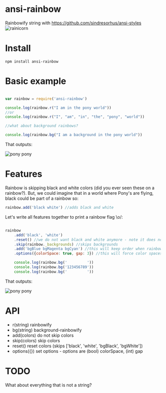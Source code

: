 ansi-rainbow
=============

Rainbowify string with https://github.com/sindresorhus/ansi-styles 
![rainicorn](http://www.zupmage.eu/i/W8xC5EsoJb.jpg)
# Install

`npm install ansi-rainbow`

# Basic example

```javascript

var rainbow = require('ansi-rainbow')

console.log(rainbow.r("I am in the pony world"))
//or
console.log(rainbow.r("I", "am", "in", "the", "pony", "world"))

//what about background rainbows?

console.log(rainbow.bg("I am a background in the pony world"))
```

That outputs:

![pony pony](https://raw.githubusercontent.com/soyuka/ansi-rainbow/master/screen/ksh1.png)

# Features

Rainbow is skipping black and white colors (did you ever seen these on a rainbow?). But, we could imagine that in a world where Pony's are flying, black could be part of a rainbow so:


```javascript
rainbow.add('black white') //adds black and white
```

Let's write all features together to print a rainbow flag \o/:

```javascript

rainbow
	.add('black', 'white')
	.reset() //we do not want black and white anymore - note it does not reset options only colors
	.skip(rainbow._backgrounds) //skips backgrounds
	.add('bgBlue bgMagenta bgCyan') //this will keep order when rainbowified
	.options({colorSpace: true, gap: 3}) //this will force color spaces and change color every 3 characters

	console.log(rainbow.bg('         '))
	console.log(rainbow.bg('123456789'))
	console.log(rainbow.bg('         '))

```

That outputs:

![pony pony](https://raw.githubusercontent.com/soyuka/ansi-rainbow/master/screen/ksh2.png)

# API

- r(string)           rainbowify         
- bg(string)          background-rainbowify         
- add(colors)         do not skip colors         
- skip(colors)        skip colors         
- reset()             reset colors (skips ['black', 'white', 'bgBlack', 'bgWhite'])         
- options({})         set options - options are (bool) colorSpace, (int) gap

# TODO

What about everything that is not a string?
